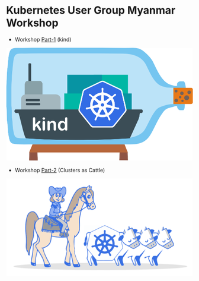 
# Kubernetes User Group Myanmar Workshop

* Workshop [Part-1](https://blog.k8smm.org/kind) (kind)

![alt text](./part-1/logo.png "k8smm")

* Workshop [Part-2](https://blog.k8smm.org/clusters-as-cattle) (Clusters as Cattle)

![alt text](./part-2/kubernetes-cluster-logos_final-01.svg "k8smm")
